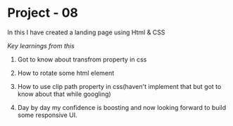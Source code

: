 # Project - 08

In this I have created a landing page using Html & CSS

 *Key learnings from this*
1. Got to know about transfrom property in css

2. How to rotate some html element

3. How to use clip path property in css(haven't implement that but got to know about that while googling)

4.  Day by day my confidence is boosting and now looking forward to build some responsive UI.
